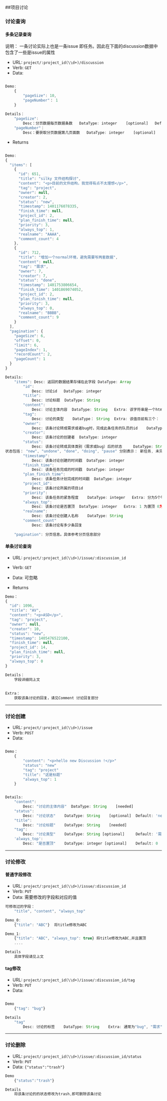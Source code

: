##项目讨论

### 讨论查询

#### 多条记录查询

说明： 一条讨论实际上也是一条issue 即任务。因此在下面的discussion数据中包含了一些是issue的属性

* URL: `project/:project_id(\\d+)/discussion`
* Verb: `GET` 
* Data: 


```js

Demo:
    {
        "pageSize": 10,
        "pageNumber"： 1
    }
    
Details：
  	"pageSize": 
  		Desc：分页数据每页数据条数   DataType: integer    [optional]   Default：10
    "pageNumber"：
    	Desc：要获取分页数据第几页面数   DataType: integer    [optional]   Default：1
```

* Returns

```js

Demo:
{
  "items": [
    {
      "id": 651,
      "title": "silky 文件结构探讨",
      "content": "<p>目前的文件结构，我觉得有点不太理想</p>",
      "tag": "project",
      "owner": null,
      "creator": 2,
      "status": "new",
      "timestamp": 1401176078335,
      "finish_time": null,
      "project_id": 2,
      "plan_finish_time": null,
      "priority": 3,
      "always_top": 1,
      "realname": "AAAA",
      "comment_count": 4
    },
    {
      "id": 712,
      "title": "增加一个normal环境，避免需要写两套数据",
      "content": null,
      "tag": "需求",
      "owner": 7,
      "creator": 7,
      "status": "done",
      "timestamp": 1401753806654,
      "finish_time": 1401869074052,
      "project_id": 2,
      "plan_finish_time": null,
      "priority": 3,
      "always_top": 0,
      "realname": "BBBB",
      "comment_count": 9
    }
  ],
  "pagination": {
    "pageSize": 6,
    "offset": 0,
    "limit": 6,
    "pageIndex": 1,
    "recordCount": 2,
    "pageCount": 1
  }
}

Details:
    "items": Desc: 返回的数据结果存储在此字段 DataType: Array
        "id":
            Desc: 讨论id   DataType: integer
        "title":
            Desc: 讨论标题  DataType: String
        "content":
            Desc: 讨论主体内容  DataType: String   Extra: 该字符串是一个html字符串，包含了html标签等
        "tag":
            Desc: 讨论的类型    DataType： String  Extra: 该值目前有三个： "bug", "需求"，"project" 分别表示讨论类型是： bug, 需求, 未指定(纯讨论)
        "owner":
            Desc: 该条讨论转成需求或者bug时，完成此条任务的队员的id    DataType: integer or null    Extra: 为null时 表示为纯粹的讨论
        "creator":
            Desc: 该条讨论的创建者  DataType: integer
        "status":
            Desc: 该条讨论转成具体类别（需求或bug）后的状态     DataType: String    Extra:
状态包括： "new", "undone", "done", "doing", "pause" 分别表示： 新任务, 未完成任务, 已完成任务, 正在处理中的任务, 已暂停任务
        "timestamp":
            Desc: 该条讨论创建的时间戳  DataType: integer
        "finish_time":
            Desc: 该条任务完成的时间戳  DataType: integer
        "plan_finish_time":
            Desc: 该条任务计划完成的时间戳  DataType: integer
        "project_id":
            Desc: 该条讨论所属的项目id
        "priority":
            Desc: 该条任务的紧急程度    DataType: integer   Extra: 分为5个等级， 1,2,3,4,5 紧急程度从高到低，1最高，5最低，3普通   Default: 3
        "always_top":
            Desc: 该条讨论是否置顶  DataType: integer   Extra: 1 为置顶 0为不置顶。 Default: 0
        "realname":
            Desc: 该条讨论创建人名称    DataType: String
        "comment_count"
            Desc: 该条讨论有多少条回复
    
    "pagination": 分页信息。具体参考分页信息部分
```

#### 单条讨论查询

* URL: `project/:project_id(\\d+)/issue/:discussion_id`
* Verb: `GET` 
* Data: 可忽略

* Returns

```js
Demo：
{
  "id": 1096,
  "title": "AV",
  "content": "<p>ASD</p>",
  "tag": "project",
  "owner": null,
  "creator": 10,
  "status": "new",
  "timestamp": 1405476522100,
  "finish_time": null,
  "project_id": 14,
  "plan_finish_time": null,
  "priority": 3,
  "always_top": 0
}

Details：
    字段详细同上文
    
    
Extra：
    获取该条讨论的回复，请见Comment 讨论回复部分
```


------

### 讨论创建

* URL: `project/:project_id(\\d+)/issue`
* Verb: `POST` 
* Data: 

```js

Demo：
    {
        "content": "<p>hello new Discussion !</p>"
        "status": "new"
        "tag": "project"
        "title": "这是标题"
        "always_top": 1
    }


Details:
    "content":
        Desc: "讨论的主体内容"  DataType: String    [needed]
    "status":
        Desc: "讨论状态"    DataType: String    [optional]  Default: 'new'
    "title":
        Desc: "讨论标题"    DataType: String    [needed]
    "tag":
        Desc: "讨论类型"    DataType: String [optional]     Default: '需求'     Extra:如果不指定为默认值，请设置它的值为 'project'
    'always_top':
        Desc: "是否置顶"    DataType: integer [optional]    Default: 0
```

------

### 讨论修改
#### 普通字段修改
* URL: `project/:project_id(\\d+)/issue/:discussion_id`
* Verb: `PUT` 
* Data: 需要修改的字段和对应的值

```js
可修改过的字段：
    "title", "content", "always_top"

Demo_0:
    {"title": "ABC"}  将title修改为ABC

Demo_1:
    {"title": "ABC", "always_top": true} 将title修改为ABC,并且置顶
    ....

Details
    具体字段请见上文
```

#### tag修改
* URL: `project/:project_id(\\d+)/issue/:discussion_id/tag`
* Verb: `PUT` 
* Data:

```js

Demo
    {"tag": "bug"}

Details
    "tag"
        Desc: 讨论的标签    DataType: String    Extra: 通常为"bug", "需求", "project"
```

------

### 讨论删除

* URL: `project/:project_id(\\d+)/issue/:discussion_id/status`
* Verb: `PUT` 
* Data: `{"status":"trash"}`

```js
Demo
    {"status":"trash"}

Details
    将该条讨论的的状态修改为trash,即可删除该条讨论   
```